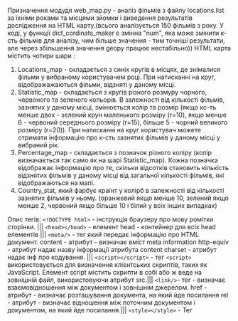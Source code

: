 Призначення модудя web_map.py - аналіз фільмів з файлу locations.list
за їхніми роками та місцями зйомки i виведення результатів 
дослідження на HTML карту.(всього аналізується 150 фільмів з року.
У коді, у функції dict_cordinats_maker є змінна "num", 
яка може змінити к-сть фільмів для аналізу, чим більше значення - 
тим точніші результати, але через збільшення значення geopy працює
нестабільно)) HTML карта містить чотири шари :
1. Locations_map - складається з синіх кругів в місцях, 
   де знімалися фільми у вибраному користувачем році. При натисканні
   на круг, відображажаються фільми, відзняті у даному місці.
2. Statistic_map - складається з кругів різного розмуру
   чорного, червоного та зеленого кольорів.
   В залежності від кількості фільмів, зазнятих у
   даному місці, змінюється колір та розмір (якщо кс-ть менше двох - 
   зелений крун маленького розміру (r=10), якщо менше 6 - червоний
   середнього розміру (r=15), більше 5 - чорний великого розміру 
   (r=20)). При натисканні на круг користувач можете отримати 
   інформацію про к-сть зазнятих фільмів у даному місці у вибраний
   рік.
3. Percentage_map - складається з позначок різного коліру
   (колір визначається так само як на шарі Statistic_map). 
   Кожна позначка відображає інформацію про те, скільки відсотків 
   становить кількість відзнятих фільмів у даному місці від
   загальної кількості фільмів, які відображаються на мапі.
4. Country_stat, який фарбує країнт у колірб в залежності від
   кількості зазнятих фільмів у ньому. (оранжевий якщо менше 10,
   зелений якщо менше 2, червоний якщо більше 10 і білий у всіх
   інших випадках)
   
Опис тегів:
```<!DOCTYPE html>``` - інструкція браузеру про мову ромітки сторінки. |||
```<head></head>``` - елемент head - контейнер для всіх head елементів |||
```<meta/>``` - тег який передає інформацію про HTML документ. 
        content - атрибут - визначає вміст meta information
        http-equiv - атрибут надає назву інформації атрибута content
        charset - атрибут надає інф про кодування. |||
```<script></script>``` - тег ```<script>``` використовується для 
                    визначення 
                    клієнтських скриптів, таких як JavaScript.
                    Елемент script містить скрипти в собі або 
                    ж веде на зовнішній файл, 
                    використовуючи атрибут src.|||
```<link/>```- тег - визначає взаємовідношення між документом і 
                зовнішнім джерелом.
          href - атрибут - визначає розташування документа, 
                 на який йде посилання
          rel - атрибут - визначає відношення між поточним документом 
                          і документом, на який йде посилання.|||
```<style></style>``` - Тег <style> використовується для визначення 
                  інформації про стилі HTML документа.
                  В елементі style Ви вказуєте як HTML елементи 
                  повинні відображатися в браузері.
                  Обов'язковий атрибут type визначає контент 
                  елемента style.
                  Елемент <style> завжди знаходиться в шапці документа.|||
```<body></body>``` - тег який використовується для визначення тіла 
                      сторінки. Він містить у собі увесь контент HTML 
                      сторінки.|||           
```<div></div>``` - створює блок(контейнер) певної області документа.
              атрибути:
              class - Визначає ім'я класу для елемента|||
Отож модуль дає змогу зробити крпистувачеві висновок, у якому місті,
в країні чи на якому континенті кіноіндустрія була найбільш успішною
у даному році.